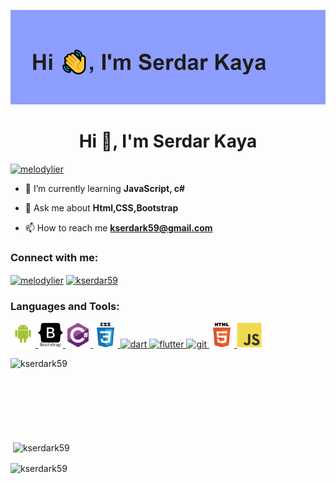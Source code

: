 ![Screenshot](header.png)
<h1 align="center">Hi 👋, I'm Serdar Kaya</h1>


<p align="left"> <a href="https://twitter.com/melodylier" target="blank"><img src="https://img.shields.io/twitter/follow/melodylier?logo=twitter&style=for-the-badge" alt="melodylier"  /></a> </p>

- 🌱 I’m currently learning **JavaScript, c#**

- 💬 Ask me about **Html,CSS,Bootstrap**

- 📫 How to reach me **kserdark59@gmail.com**

<h3 align="left">Connect with me:</h3>
<p align="left">
<a href="https://twitter.com/melodylier" target="blank"><img align="center" src="https://raw.githubusercontent.com/rahuldkjain/github-profile-readme-generator/master/src/images/icons/Social/twitter.svg" alt="melodylier" height="30" width="40" /></a>
<a href="https://instagram.com/kserdar59" target="blank"><img align="center" src="https://raw.githubusercontent.com/rahuldkjain/github-profile-readme-generator/master/src/images/icons/Social/instagram.svg" alt="kserdar59" height="30" width="40" /></a>
</p>

<h3 align="left">Languages and Tools:</h3>
<p align="left"> <a href="https://developer.android.com" target="_blank" rel="noreferrer"> <img src="https://raw.githubusercontent.com/devicons/devicon/master/icons/android/android-original-wordmark.svg" alt="android" width="40" height="40"/> </a> <a href="https://getbootstrap.com" target="_blank" rel="noreferrer"> <img src="https://raw.githubusercontent.com/devicons/devicon/master/icons/bootstrap/bootstrap-plain-wordmark.svg" alt="bootstrap" width="40" height="40"/> </a> <a href="https://www.w3schools.com/cs/" target="_blank" rel="noreferrer"> <img src="https://raw.githubusercontent.com/devicons/devicon/master/icons/csharp/csharp-original.svg" alt="csharp" width="40" height="40"/> </a> <a href="https://www.w3schools.com/css/" target="_blank" rel="noreferrer"> <img src="https://raw.githubusercontent.com/devicons/devicon/master/icons/css3/css3-original-wordmark.svg" alt="css3" width="40" height="40"/> </a> <a href="https://dart.dev" target="_blank" rel="noreferrer"> <img src="https://www.vectorlogo.zone/logos/dartlang/dartlang-icon.svg" alt="dart" width="40" height="40"/> </a> <a href="https://flutter.dev" target="_blank" rel="noreferrer"> <img src="https://www.vectorlogo.zone/logos/flutterio/flutterio-icon.svg" alt="flutter" width="40" height="40"/> </a> <a href="https://git-scm.com/" target="_blank" rel="noreferrer"> <img src="https://www.vectorlogo.zone/logos/git-scm/git-scm-icon.svg" alt="git" width="40" height="40"/> </a> <a href="https://www.w3.org/html/" target="_blank" rel="noreferrer"> <img src="https://raw.githubusercontent.com/devicons/devicon/master/icons/html5/html5-original-wordmark.svg" alt="html5" width="40" height="40"/> </a> <a href="https://developer.mozilla.org/en-US/docs/Web/JavaScript" target="_blank" rel="noreferrer"> <img src="https://raw.githubusercontent.com/devicons/devicon/master/icons/javascript/javascript-original.svg" alt="javascript" width="40" height="40"/> </a> </p>

<p><img align="left" src="https://github-readme-stats.vercel.app/api/top-langs?username=kserdark59&show_icons=true&locale=en&layout=compact" alt="kserdark59" /></p><br><br><br><br><br><br><br>
<p>&nbsp;<img align="center" src="https://github-readme-stats.vercel.app/api?username=kserdark59&show_icons=true&locale=en" alt="kserdark59" /></p>

<p><img align="center" src="https://github-readme-streak-stats.herokuapp.com/?user=kserdark59&" alt="kserdark59" /></p>

